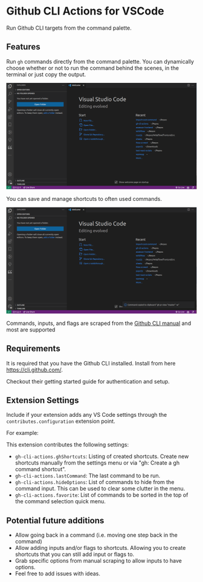 # Github CLI Actions for VSCode

Run Github CLI targets from the command palette.

## Features

Run `gh` commands directly from the command palette. You can dynamically choose whether or not to run the command behind the scenes, in the terminal or just copy the output.

![run command](images/ghcli-run-command.gif)

You can save and manage shortcuts to often used commands.

![run command](images/ghcli-run-shortcut.gif)

Commands, inputs, and flags are scraped from the [Github CLI manual](https://cli.github.com/manual/gh_api) and most are supported

## Requirements

It is required that you have the Github CLI installed. Install from here https://cli.github.com/.

Checkout their getting started guide for authentication and setup.

## Extension Settings

Include if your extension adds any VS Code settings through the `contributes.configuration` extension point.

For example:

This extension contributes the following settings:

* `gh-cli-actions.ghShortcuts`: Listing of created shortcuts. Create new shortcuts manually from the settings menu or via "gh: Create a gh command shortcut".
* `gh-cli-actions.lastCommand`: The last command to be run.
* `gh-cli-actions.hideOptions`: List of commands to hide from the command input. This can be used to clear some clutter in the menu.
* `gh-cli-actions.favorite`: List of commands to be sorted in the top of the command selection quick menu.

## Potential future additions

* Allow going back in a command (i.e. moving one step back in the command)
* Allow adding inputs and/or flags to shortcuts. Allowing you to create shortcuts that you can still add input or flags to.
* Grab specific options from manual scraping to allow inputs to have options.
* Feel free to add issues with ideas.